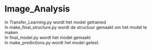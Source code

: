 # Image_Analysis

In Transfer_Learning.py wordt het model getrained <br>
In make_final_structure.py wordt de structuur gemaakt om het model te maken <br>
In final_model.py wordt het model gemaakt <br>
In make_predictions.py wordt het model getest. <br>
